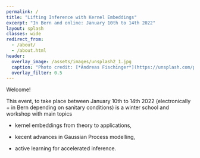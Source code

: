 ```yaml
---
permalink: /
title: "Lifting Inference with Kernel Embeddings"
excerpt: "In Bern and online: January 10th to 14th 2022"
layout: splash
classes: wide
redirect_from: 
  - /about/
  - /about.html
header:
  overlay_image: /assets/images/unsplash2_1.jpg
  caption: "Photo credit: [*Andreas Fischinger*](https://unsplash.com/photos/xosBoKRT0qE)"
  overlay_filter: 0.5
---
```


Welcome!

This event, to take place between January 10th to 14th 2022 (electronically + in Bern depending on sanitary conditions) is a winter school and workshop with main topics 

  *  kernel embeddings from theory to applications,   

  *  kecent advances in Gaussian Process modelling,  

  *  active learning for accelerated inference. 

